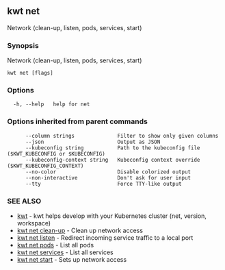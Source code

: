 ## kwt net

Network (clean-up, listen, pods, services, start)

### Synopsis

Network (clean-up, listen, pods, services, start)

```
kwt net [flags]
```

### Options

```
  -h, --help   help for net
```

### Options inherited from parent commands

```
      --column strings              Filter to show only given columns
      --json                        Output as JSON
      --kubeconfig string           Path to the kubeconfig file ($KWT_KUBECONFIG or $KUBECONFIG)
      --kubeconfig-context string   Kubeconfig context override ($KWT_KUBECONFIG_CONTEXT)
      --no-color                    Disable colorized output
      --non-interactive             Don't ask for user input
      --tty                         Force TTY-like output
```

### SEE ALSO

* [kwt](kwt.md)	 - kwt helps develop with your Kubernetes cluster (net, version, workspace)
* [kwt net clean-up](kwt_net_clean-up.md)	 - Clean up network access
* [kwt net listen](kwt_net_listen.md)	 - Redirect incoming service traffic to a local port
* [kwt net pods](kwt_net_pods.md)	 - List all pods
* [kwt net services](kwt_net_services.md)	 - List all services
* [kwt net start](kwt_net_start.md)	 - Sets up network access

